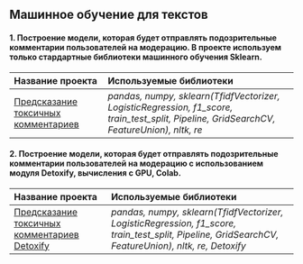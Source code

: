 ## Машинное обучение для текстов

#### 1. Построение модели, которая будет отправлять подозрительные комментарии пользователей на модерацию. В проекте используем только стардартные библиотеки машинного обучения Sklearn.
| Название проекта | Используемые библиотеки | 
| :---------------------- |  :---------------------- |
| [Предсказание токсичных комментариев](https://github.com/svotyakov/Yandex.Practium/blob/main/Natural-Language-Processing-NLP/Finding_toxic_commentsPipelineLR.ipynb) | *pandas, numpy, sklearn(TfidfVectorizer, LogisticRegression, f1_score, train_test_split, Pipeline, GridSearchCV, FeatureUnion), nltk, re* |

#### 2. Построение модели, которая будет отправлять подозрительные комментарии пользователей на модерацию с использованием модуля Detoxify, вычисления с GPU, Colab. 
| Название проекта | Используемые библиотеки | 
| :---------------------- |  :---------------------- |
| [Предсказание токсичных комментариев Detoxify](https://github.com/svotyakov/Yandex.Practium/blob/main/Natural-Language-Processing-NLP/Finding_toxic_comments_Detoxify.ipynb) | *pandas, numpy, sklearn(TfidfVectorizer, LogisticRegression, f1_score, train_test_split, Pipeline, GridSearchCV, FeatureUnion), nltk, re, Detoxify* |
